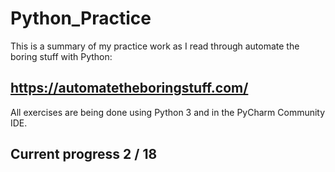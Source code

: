 # Python_Practice
This is a summary of my practice work as I read through automate the boring stuff with Python:

## https://automatetheboringstuff.com/

All exercises are being done using Python 3 and in the PyCharm Community IDE.

## Current progress 2 / 18